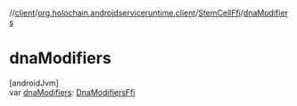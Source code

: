 //[client](../../../index.md)/[org.holochain.androidserviceruntime.client](../index.md)/[StemCellFfi](index.md)/[dnaModifiers](dna-modifiers.md)

# dnaModifiers

[androidJvm]\
var [dnaModifiers](dna-modifiers.md): [DnaModifiersFfi](../-dna-modifiers-ffi/index.md)